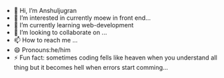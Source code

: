 - 👋 Hi, I’m Anshuljugran 
- 👀 I’m interested in currently moew in front end...
- 🌱 I’m currently learning web-development 
- 💞️ I’m looking to collaborate on ...
- 📫 How to reach me ...
- 😄 Pronouns:he/him
- ⚡ Fun fact: sometimes coding fells like heaven when you understand all thing but it becomes hell when errors start comming...

<!---
anshuljugran/anshuljugran is a ✨ special ✨ repository because its `README.md` (this file) appears on your GitHub profile.
You can click the Preview link to take a look at your changes.
--->
